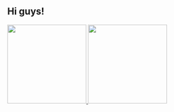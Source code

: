 ## Hi guys! 
 <div>
  <a href="https://github.com/jaquelinediasoliveira">
  <img height="180em" src="https://github-readme-stats.vercel.app/api?username=jaquelinediasoliveira&show_icons=true&theme=dracula&include_all_commits=true&count_private=true"/>
  <img height="180em" src="https://github-readme-stats.vercel.app/api/top-langs/?username=jaquelinediasoliveira&layout=compact&langs_count=7&theme=dracula"/>
</div>
 
  ##
